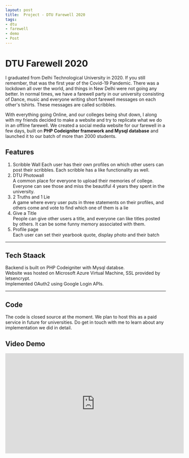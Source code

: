 ```yaml
---
layout: post
title:  Project - DTU Farewell 2020
tags:
- dtu
- farewell
- demo
- Post
---
```



  

<h1  id="heading1">DTU Farewell 2020</h1>

<p>I graduated from Delhi Technological University in 2020. If you still remember, that was the first year of the Covid-19 Pandemic. There was a lockdown all over the world, and things in New Delhi were not going any better. In normal times, we have a farewell party in our university consisting of Dance, music and everyone writing short farewell messages on each other's tshirts. These messages are called scribbles.</p>
<p>
With everything going Online, and our colleges being shut down, I along with my friends decided to make a website and try to replicate what we do in an offline farewell. We created a social media website for our farewell in a few days, built on <b>PHP Codeigniter framework and Mysql database</b> and launched it to our batch of more than 2000 students.
</p>
<h2>Features</h2>
<ol>
<li> Scribble Wall
Each user has their own profiles on which other users can post their scribbles. Each scribble has a like functionality as well.
<li>DTU Photowall</li>
A common place for everyone to upload their memories of college. Everyone can see those and miss the beautiful 4 years they spent in the university.
<li>2 Truths and 1 Lie</li>
A game where every user puts in three statements on their profiles, and others come and vote to find which one of them is a lie
<li>Give a Title</li>
People can give other users a title, and everyone can like titles posted by others. It can be some funny memory associated with them.
<li>Profile page</li>
Each user can set their yearbook quote, display photo and their batch
</ol>
  

<hr  />
<h2>Tech Staack</h2>
Backend is built on PHP Codeigniter with Mysql databse.<br>
Website was hosted on Microsoft Azure Virtual Machine, SSL provided by letsencrypt.<br>
Implemented OAuth2 using Google Login APIs.

<hr  />

  <h2 >Code</h2>
The code is closed source at the moment. We plan to host this as a paid service in future for universities. Do get in touch with me to learn about any implementation we did in detail.

<h2  id="media">Video Demo</h2>
 
<iframe width="560" height="315" src="https://www.youtube.com/embed/H9KZO6ec8mU" title="YouTube video player" frameborder="0" allow="accelerometer; autoplay; clipboard-write; encrypted-media; gyroscope; picture-in-picture" allowfullscreen></iframe>


  

